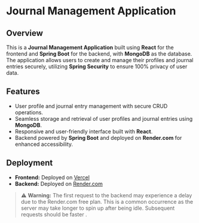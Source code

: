 # Journal Management Application

## Overview

This is a **Journal Management Application** built using **React** for the frontend and **Spring Boot** for the backend, with **MongoDB** as the database. The application allows users to create and manage their profiles and journal entries securely, utilizing **Spring Security** to ensure 100% privacy of user data.

## Features

- User profile and journal entry management with secure CRUD operations.
- Seamless storage and retrieval of user profiles and journal entries using **MongoDB**.
- Responsive and user-friendly interface built with **React**.
- Backend powered by **Spring Boot** and deployed on **Render.com** for enhanced accessibility.

## Deployment

- **Frontend:** Deployed on [Vercel](https://journal-app-chetankansal.vercel.app/)
- **Backend:** Deployed on [Render.com](https://journalapp-xtcm.onrender.com)

> ⚠️ **Warning:** The first request to the backend may experience a delay due to the Render.com free plan. This is a common occurrence as the server may take longer to spin up after being idle. Subsequent requests should be faster .
